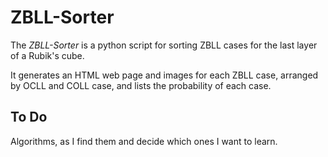 ZBLL-Sorter
===========

The *ZBLL-Sorter* is a python script for sorting ZBLL cases for the last layer of a Rubik's cube.

It generates an HTML web page and images for each ZBLL case, arranged by OCLL and COLL case, and lists the probability of each case.

To Do
-----

Algorithms, as I find them and decide which ones I want to learn.

